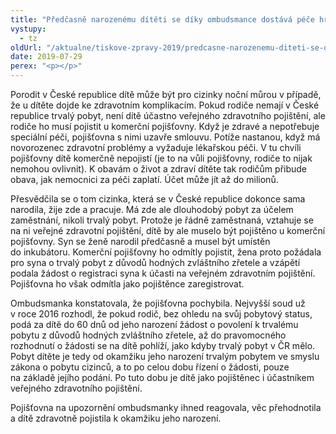 ```yaml
---
title: "Předčasně narozenému dítěti se díky ombudsmance dostává péče hrazené pojišťovnou"
vystupy:
  - tz
oldUrl: "/aktualne/tiskove-zpravy-2019/predcasne-narozenemu-diteti-se-diky-ombudsmance-dostava-pece-hrazene-pojistovnou"
date: 2019-07-29
perex: "<p></p>"
---
```


<!-- imported from the old website -->

<p>Porodit v České republice dítě může být pro cizinky noční můrou v případě, že u dítěte dojde ke zdravotním komplikacím. Pokud rodiče nemají v České republice trvalý pobyt, není dítě účastno veřejného zdravotního pojištění, ale rodiče ho musí pojistit u komerční pojišťovny. Když je zdravé a nepotřebuje speciální péči, pojišťovna s nimi uzavře smlouvu. Potíže nastanou, když má novorozenec zdravotní problémy a vyžaduje lékařskou péči. V tu chvíli pojišťovny dítě komerčně nepojistí (je to na vůli pojišťovny, rodiče to nijak nemohou ovlivnit). K obavám o život a zdraví dítěte tak rodičům přibude obava, jak nemocnici za péči zaplatí. Účet může jít až do milionů. </p> <p>Přesvědčila se o tom cizinka, která se v České republice dokonce sama narodila, žije zde a pracuje. Má zde ale dlouhodobý pobyt za účelem zaměstnání, nikoli trvalý pobyt. Protože je řádně zaměstnaná, vztahuje se na ni veřejné zdravotní pojištění, dítě by ale muselo být pojištěno u komerční pojišťovny. Syn se ženě narodil předčasně a musel být umístěn do inkubátoru. Komerční pojišťovny ho odmítly pojistit, žena proto požádala pro syna o trvalý pobyt z důvodů hodných zvláštního zřetele a vzápětí podala žádost o registraci syna k účasti na veřejném zdravotním pojištění. Pojišťovna ho však odmítla jako pojištěnce zaregistrovat.</p> <p>Ombudsmanka konstatovala, že pojišťovna pochybila. Nejvyšší soud už v roce 2016 rozhodl, že pokud rodič, bez ohledu na svůj pobytový status, podá za dítě do 60 dnů od jeho narození žádost o povolení k trvalému pobytu z důvodů hodných zvláštního zřetele, až do pravomocného rozhodnutí o žádosti se na dítě pohlíží, jako kdyby trvalý pobyt v ČR mělo. Pobyt dítěte je tedy od okamžiku jeho narození trvalým pobytem ve smyslu zákona o pobytu cizinců, a to po celou dobu řízení o žádosti, pouze na základě jejího podání. Po tuto dobu je dítě jako pojištěnec i účastníkem veřejného zdravotního pojištění.</p> Pojišťovna na upozornění ombudsmanky ihned reagovala, věc přehodnotila a dítě zdravotně pojistila k okamžiku jeho narození.
